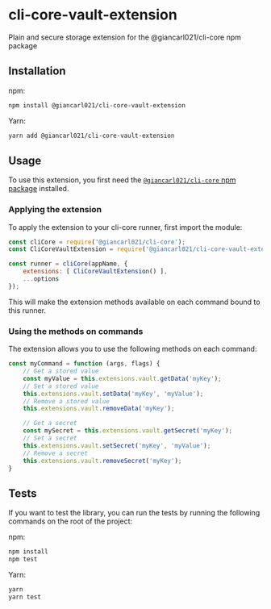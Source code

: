 # cli-core-vault-extension

Plain and secure storage extension for the @giancarl021/cli-core npm package

## Installation

npm:
```bash
npm install @giancarl021/cli-core-vault-extension
```

Yarn:
```bash
yarn add @giancarl021/cli-core-vault-extension
```

## Usage

To use this extension, you first need the [`@giancarl021/cli-core` npm package](https://www.npmjs.com/package/@giancarl021/cli-core) installed.
### Applying the extension

To apply the extension to your cli-core runner, first import the module:

```javascript
const cliCore = require('@giancarl021/cli-core');
const CliCoreVaultExtension = require('@giancarl021/cli-core-vault-extension');

const runner = cliCore(appName, {
    extensions: [ CliCoreVaultExtension() ],
    ...options
});
```

This will make the extension methods available on each command bound to this runner.

### Using the methods on commands

The extension allows you to use the following methods on each command:

```javascript
const myCommand = function (args, flags) {
    // Get a stored value
    const myValue = this.extensions.vault.getData('myKey');
    // Set a stored value
    this.extensions.vault.setData('myKey', 'myValue');
    // Remove a stored value
    this.extensions.vault.removeData('myKey');

    // Get a secret
    const mySecret = this.extensions.vault.getSecret('myKey');
    // Set a secret
    this.extensions.vault.setSecret('myKey', 'myValue');
    // Remove a secret
    this.extensions.vault.removeSecret('myKey');
}
```

## Tests

If you want to test the library, you can run the tests by running the following commands on the root of the project:

npm:
```bash
npm install
npm test
```

Yarn:
```bash
yarn
yarn test
```